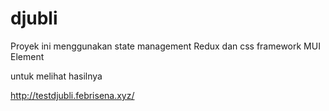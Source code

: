 # djubli

Proyek ini menggunakan state management Redux dan css framework MUI Element

untuk melihat hasilnya

http://testdjubli.febrisena.xyz/
